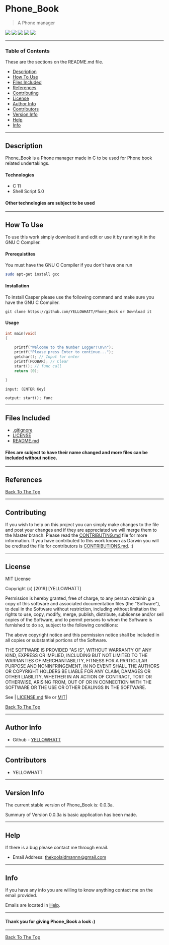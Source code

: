 # Phone_Book
> A Phone manager

![](https://img.shields.io/badge/C-11-lightblue.svg) ![](https://img.shields.io/badge/license-MIT-lightgray.svg) ![](https://img.shields.io/badge/version-0.0.3a-yellow.svg) ![](https://img.shields.io/badge/build-passing-green.svg) ![](https://img.shields.io/badge/ShellScript-5.0-red.svg)

--- 

### Table of Contents 

These are the sections on the README.md file. 

- [Description](#description)
- [How To Use](#how-to-use)
- [Files Included](#files-included) 
- [References](#references) 
- [Contributing](#contributing) 
- [License](#license)
- [Author Info](#author-info)
- [Contributors](#contributors) 
- [Version Info](#version-info)
- [Help](#help) 
- [Info](#info) 

--- 

## Description 

Phone_Book is a Phone manager made in C to be used for Phone book related undertakings. 

#### Technologies 

- C 11 
- Shell Script 5.0 

#### Other technologies are subject to be used 

--- 

## How To Use 

To use this work simply download it and edit or use it by running it in the GNU C Compiler. 

#### Prerequistites 

You must have the GNU C Compiler if you don't have one run 

```bash 
sudo apt-get install gcc
```

#### Installation 

To install Casper please use the following command and make sure you have the GNU C Compiler. 

```
git clone https://github.com/YELLOWHATT/Phone_Book or Download it 
```

#### Usage 

```c
int main(void)
{
 
    printf("Welcome to the Number Logger!\n\n"); 
    printf("Please press Enter to continue..."); 
    getchar(); // Input for enter 
    printf(FOOBAR); // Clear 
    start(); // func call 
    return (0); 

}
```
```
input: (ENTER Key)

output: start(); func
```

--- 

## Files Included 

- [.gitignore](https://github.com/YELLOWHATT/Phone_Book/blob/master/.gitignore)
- [LICENSE](https://github.com/YELLOWHATT/Phone_Book/blob/master/LICENSE) 
- [README.md](https://github.com/YELLOWHATT/Phone_Book/blob/master/README.md) 

#### Files are subject to have their name changed and more files can be included without notice. 

---

## References 

[Back To The Top](#Phone_Book) 

--- 

## Contributing

If you wish to help on this project you can simply make changes to the file and post your changes and if they are appreciated we will merge them to the Master branch. Please read the [CONTRIBUTING.md](https://github.com/YELLOWHATT/Casper/blob/master/CONTRIBUTORS.md) file for more information. If you have contributed to this work known as Darwin you will be credited the file for contributors is [CONTRIBUTIONS.md](https://github.com/YELLOWHATT/Casper/blob/master/CONTRIBUTIONS.md). :) 

--- 

## License 

MIT License 

Copyright (c) [2019] [YELLOWHATT] 

Permission is hereby granted, free of charge, to any person obtainin g a copy of this software and associated documentation files (the "Software"), to deal in the Software without restriction, including without limitation the rights to use, copy, modify, merge, publish, distribute, sublicense and/or sell copies of the Software, and to permit persons to whom the Software is furnished to do so, subject to the following conditions: 

The above copyright notice and this permission notice shall be included in all copies or substantial portions of the Software. 

THE SOFTWARE IS PROVIDED "AS IS", WITHOUT WARRANTY OF ANY KIND, EXPRESS OR IMPLIED, INCLUDING BUT NOT LIMITED TO THE WARRANTIES OF MERCHANTABILITY, FITNESS FOR A PARTICULAR PURPOSE AND NONINFRINGEMENT, IN NO EVENT SHALL THE AUTHORS OR COPYRIGHT HOLDERS BE LIABLE FOR ANY CLAIM, DAMAGES OR OTHER LIABILITY, WHETHER IN AN ACTION OF CONTRACT, TORT OR OTHERWISE, ARISING FROM, OUT OF OR IN CONNECTION WITH THE SOFTWARE OR THE USE OR OTHER DEALINGS IN THE SOFTWARE. 

See | [LICENSE.md](https://github.com/YELLOWHATT/Phone_Book/blob/master/LICENSE) file or [MIT](https://choosealicense.com/licenses/mit/)|

[Back To The Top](#Phone_Book) 

--- 

## Author Info 

- Github - [YELLOWHATT](https://github.com/YELLOWHATT)

--- 

## Contributors 

- YELLOWHATT

--- 

## Version Info 

The current stable version of Phone_Book is: 0.0.3a. 

Summury of Version 0.0.3a is basic application has been made. 

--- 

## Help 

If there is a bug please contact me through email. 

- Email Address: thekoolaidmannn@gmail.com 

--- 

## Info 

If you have any info you are willing to know anything contact me on the email provided. 

Emails are located in [Help](#help).   

--- 

#### Thank you for giving Phone_Book a look :) 

---

[Back To The Top](#Phone_Book)
